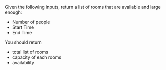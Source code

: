 Given the following inputs, return a list of rooms that are available and large enough:
* Number of people
* Start Time
* End Time

You should return
* total list of rooms
* capacity of each rooms
* availability